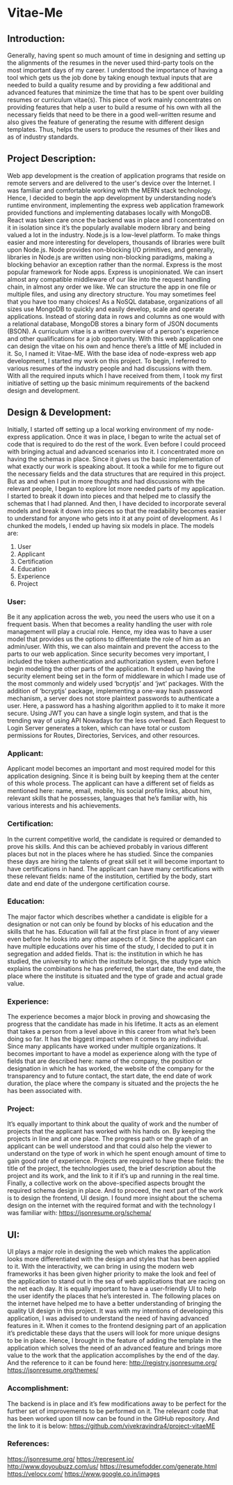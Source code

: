 # Vitae-Me
## Introduction:

Generally, having spent so much amount of time in designing and setting up the alignments of the resumes in the never used third-party tools on the most important days of my career. I understood the importance of having a tool which gets us the job done by taking enough textual inputs that are needed to build a quality resume and by providing a few additional and advanced features that minimize the time that has to be spent over building resumes or curriculum vitae(s).
This piece of work mainly concentrates on providing features that help a user to build a resume of his own with all the necessary fields that need to be there in a good well-written resume and also gives the feature of generating the resume with different design templates. Thus, helps the users to produce the resumes of their likes and as of industry standards.

## Project Description:

Web app development is the creation of application programs that reside on remote servers and are delivered to the user's device over the Internet. I was familiar and comfortable working with the MERN stack technology. Hence, I decided to begin the app development by understanding node’s runtime environment, implementing the express web application framework provided functions and implementing databases locally with MongoDB. React was taken care once the backend was in place and I concentrated on it in isolation since it’s the popularly available modern library and being valued a lot in the industry.
Node.js is a low-level platform. To make things easier and more interesting for developers, thousands of libraries were built upon Node.js. Node provides non-blocking I/O primitives, and generally, libraries in Node.js are written using non-blocking paradigms, making a blocking behavior an exception rather than the normal.
Express is the most popular framework for Node apps. Express is unopinionated. We can insert almost any compatible middleware of our like into the request handling chain, in almost any order we like. We can structure the app in one file or multiple files, and using any directory structure. You may sometimes feel that you have too many choices!
As a NoSQL database, organizations of all sizes use MongoDB to quickly and easily develop, scale and operate applications. Instead of storing data in rows and columns as one would with a relational database, MongoDB stores a binary form of JSON documents (BSON).
A curriculum vitae is a written overview of a person's experience and other qualifications for a job opportunity. With this web application one can design the vitae on his own and hence there’s a little of ME included in it. So, I named it: Vitae-ME.
With the base idea of node-express web app development, I started my work on this project. To begin, I referred to various resumes of the industry people and had discussions with them. With all the required inputs which I have received from them, I took my first initiative of setting up the basic minimum requirements of the backend design and development.

## Design & Development:

Initially, I started off setting up a local working environment of my node-express application. Once it was in place, I began to write the actual set of code that is required to do the rest of the work. Even before I could proceed with bringing actual and advanced scenarios into it. I concentrated more on having the schemas in place. Since it gives us the basic implementation of what exactly our work is speaking about.
It took a while for me to figure out the necessary fields and the data structures that are required in this project. But as and when I put in more thoughts and had discussions with the relevant people, I began to explore lot more needed parts of my application. I started to break it down into pieces and that helped me to classify the schemas that I had planned.
And then, I have decided to incorporate several models and break it down into pieces so that the readability becomes easier to understand for anyone who gets into it at any point of development. As I chunked the models, I ended up having six models in place. The models are:
1. User
2. Applicant
3. Certification
4. Education
5. Experience
6. Project
    
### User:

Be it any application across the web, you need the users who use it on a frequent basis. When that becomes a reality handling the user with role management will play a crucial role. Hence, my idea was to have a user model that provides us the options to differentiate the role of him as an admin/user. With this, we can also maintain and prevent the access to the parts to our web application.
Since security becomes very important, I included the token authentication and authorization system, even before I begin modeling the other parts of the application. It ended up having the security element being set in the form of middleware in which I made use of the most commonly and widely used ‘bcryptjs’ and ‘jwt’ packages.
With the addition of ‘bcryptjs’ package, implementing a one-way hash password mechanism, a server does not store plaintext passwords to authenticate a user. Here, a password has a hashing algorithm applied to it to make it more secure.
Using JWT you can have a single login system, and that is the trending way of using API Nowadays for the less overhead. Each Request to Login Server generates a token, which can have total or custom permissions for Routes, Directories, Services, and other resources.

### Applicant:

Applicant model becomes an important and most required model for this application designing. Since it is being built by keeping them at the center of this whole process.
The applicant can have a different set of fields as mentioned here: name, email, mobile, his social profile links, about him, relevant skills that he possesses, languages that he’s familiar with, his various interests and his achievements.

### Certification:

In the current competitive world, the candidate is required or demanded to prove his skills. And this can be achieved probably in various different places but not in the places where he has studied. Since the companies these days are hiring the talents of great skill set it will become important to have certifications in hand. The applicant can have many certifications with these relevant fields: name of the institution, certified by the body, start date and end date of the undergone certification course.

### Education:

The major factor which describes whether a candidate is eligible for a designation or not can only be found by blocks of his education and the skills that he has. Education will fall at the first place in front of any viewer even before he looks into any other aspects of it. Since the applicant can have multiple educations over his time of the study, I decided to put it in segregation and added fields. That is: the institution in which he has studied, the university to which the institute belongs, the study type which explains the combinations he has preferred, the start date, the end date, the place where the institute is situated and the type of grade and actual grade value.

### Experience:

The experience becomes a major block in proving and showcasing the progress that the candidate has made in his lifetime. It acts as an element that takes a person from a level above in this career from what he’s been doing so far. It has the biggest impact when it comes to any individual. Since many applicants have worked under multiple organizations. It becomes important to have a model as experience along with the type of fields that are described here: name of the company, the position or designation in which he has worked, the website of the company for the transparency and to future contact, the start date, the end date of work duration, the place where the company is situated and the projects the he has been associated with.
### Project:

It’s equally important to think about the quality of work and the number of projects that the applicant has worked with his hands on. By keeping the projects in line and at one place. The progress path or the graph of an applicant can be well understood and that could also help the viewer to understand on the type of work in which he spent enough amount of time to gain good rate of experience. Projects are required to have these fields: the title of the project, the technologies used, the brief description about the project and its work, and the link to it if it’s up and running in the real time.
Finally, a collective work on the above-specified aspects brought the required schema design in place. And to proceed, the next part of the work is to design the frontend, UI design.
I found more insight about the schema design on the internet with the required format and with the technology I was familiar with: 
https://jsonresume.org/schema/

## UI:

UI plays a major role in designing the web which makes the application looks more differentiated with the design and styles that has been applied to it. With the interactivity, we can bring in using the modern web frameworks it has been given higher priority to make the look and feel of the application to stand out in the sea of web applications that are racing on the net each day. It is equally important to have a user-friendly UI to help the user identify the places that he’s interested in.
The following places on the internet have helped me to have a better understanding of bringing the quality UI design in this project.
It was with my intentions of developing this application, I was advised to understand the need of having advanced features in it. When it comes to the frontend designing part of an application it’s predictable these days that the users will look for more unique designs to be in place. Hence, I brought in the feature of adding the template in the application which solves the need of an advanced feature and brings more value to the work that the application accomplishes by the end of the day. And the reference to it can be found here:
	http://registry.jsonresume.org/
	https://jsonresume.org/themes/

### Accomplishment:

The backend is in place and it’s few modifications away to be perfect for the further set of improvements to be performed on it. The relevant code that has been worked upon till now can be found in the GitHub repository. And the link to it is below:
https://github.com/vivekravindra4/project-vitaeME

### References:

https://jsonresume.org/
https://represent.io/
http://www.doyoubuzz.com/us/
https://resumefodder.com/generate.html
https://velocv.com/
https://www.google.co.in/images
